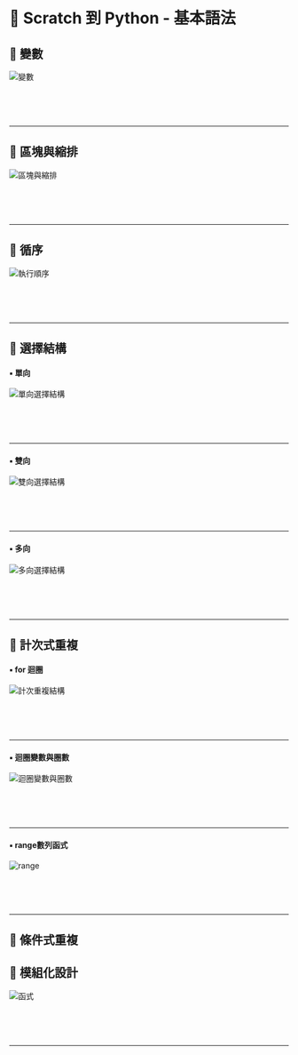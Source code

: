 #  🧡 Scratch 到 Python - 基本語法

## 📙 變數

![變數](variable.jpg)

<br/><br/><br/>

--------------------------



## 📗 區塊與縮排

![區塊與縮排](block_indent.jpg)

<br/><br/><br/>

--------------------------

## 📕 循序

![執行順序](sequence.jpg)

<br/><br/><br/>

--------------------------

## 📘 選擇結構

#### ▪️ 單向

![單向選擇結構](if.jpg)

<br/><br/><br/>

--------------------------

#### ▪️ 雙向

![雙向選擇結構](if_else.jpg)

<br/><br/><br/>

--------------------------

#### ▪️ 多向

![多向選擇結構](if_elif_else.jpg)

<br/><br/><br/>

--------------------------


## 📘 計次式重複

#### ▪️ for 迴圈

![計次重複結構](for.jpg)

<br/><br/><br/>

--------------------------

#### ▪️ 迴圈變數與圈數

![迴圈變數與圈數](loop_and_lap.jpg)

<br/><br/><br/>

--------------------------

#### ▪️ range數列函式

![range](range.jpg)

<br/><br/><br/>

--------------------------

## 📘 條件式重複




## 📗 模組化設計

![函式](function.jpg)

<br/><br/><br/>

--------------------------

